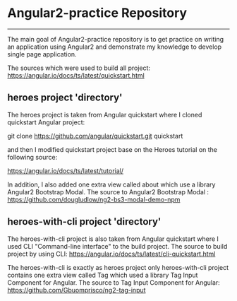 # Angular2-practice Repository 

***

The main goal of Angular2-practice repository is to get practice on writing an application using Angular2 and demonstrate my knowledge to develop single page application.

The sources which were used to build all project: 
  <a href="https://angular.io/docs/ts/latest/quickstart.html">https://angular.io/docs/ts/latest/quickstart.html</a>

## heroes project 'directory'
The heroes project is taken from Angular quickstart where I cloned quickstart Angular project:

  git clone https://github.com/angular/quickstart.git quickstart

and then I modified quickstart project base on the Heroes tutorial on the following source:

  <a href="https://angular.io/docs/ts/latest/tutorial/">https://angular.io/docs/ts/latest/tutorial/</a>

In addition, I also added one extra view called about which use a library Angular2 Bootstrap Modal.
The source to Angular2 Bootstrap Modal :
  <a href="https://github.com/dougludlow/ng2-bs3-modal-demo-npm">https://github.com/dougludlow/ng2-bs3-modal-demo-npm</a>

## heroes-with-cli project 'directory'
The heroes-with-cli project is also taken from Angular quickstart where I used CLI "Command-line interface" to the build project.
The source to build project by using CLI:
  <a href="https://angular.io/docs/ts/latest/cli-quickstart.html">https://angular.io/docs/ts/latest/cli-quickstart.html</a>
  
The heroes-with-cli is exactly as heroes project only heroes-with-cli project contains one extra view called Tag which used a library Tag Input Component for Angular.
The source to Tag Input Component for Angular:
  <a href="https://github.com/Gbuomprisco/ng2-tag-input">https://github.com/Gbuomprisco/ng2-tag-input</a>
